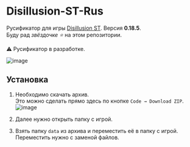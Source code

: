 # Disillusion-ST-Rus

Русификатор для игры [Disillusion ST](https://disillusionst.itch.io/disillusion-st). Версия **0.18.5**.  
Буду рад *звёздочке ⭐* на этом репозитории.

⚠️ Русификатор в разработке.

![image](https://github.com/FaetterP/Disillusion-ST-Rus/assets/56697273/ed518220-a240-4c11-ac1c-2b785b11ebbf)

## Установка

1) Необходимо скачать архив.  
Это можно сделать прямо здесь по кнопке `Code → Download ZIP`.  
![image](https://github.com/FaetterP/Disillusion-ST-Rus/assets/56697273/9b0870b7-cf57-4740-a4cd-c5bf4efdc5ec)

2) Далее нужно открыть папку с игрой.

3) Взять папку `data` из архива и переместить её в папку с игрой. Переместить нужно с заменой файлов.
